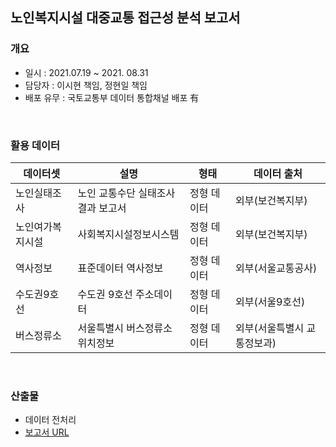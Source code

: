 ## 노인복지시설 대중교통 접근성 분석 보고서 

### 개요
- 일시 : 2021.07.19 ~ 2021. 08.31
- 담당자 : 이시현 책임, 정현일 책임 
- 배포 유무 : 국토교통부 데이터 통합채널 배포 有
<br>

### 활용 데이터
|데이터셋|설명|형태|데이터 출처|
|-----|-----|-----|----|
|노인실태조사|노인 교통수단 실태조사 결과 보고서|정형 데이터|외부(보건복지부)|
|노인여가복지시설|사회복지시설정보시스템|정형 데이터|외부(보건복지부)|
|역사정보|표준데이터 역사정보|정형 데이터|외부(서울교통공사)|
|수도권9호선|수도권 9호선 주소데이터|정형 데이터|외부(서울9호선)|
|버스정류소|서울특별시 버스정류소 위치정보|정형 데이터|외부(서울특별시 교통정보과)|
<br>

### 산출물
- 데이터 전처리
- [보고서 URL](https://data.molit.go.kr/dataservice/data-usecase/3004?page=1&searchText=&viewType=view)
